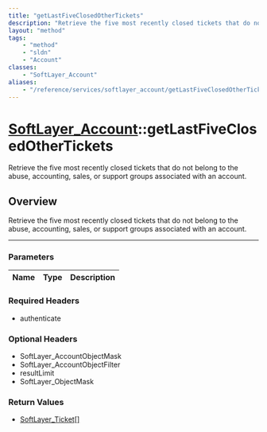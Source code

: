 ```yaml
---
title: "getLastFiveClosedOtherTickets"
description: "Retrieve the five most recently closed tickets that do not belong to the abuse, accounting, sales, or support groups ass... "
layout: "method"
tags:
    - "method"
    - "sldn"
    - "Account"
classes:
    - "SoftLayer_Account"
aliases:
    - "/reference/services/softlayer_account/getLastFiveClosedOtherTickets"
---
```

# [SoftLayer_Account](/reference/services/SoftLayer_Account)::getLastFiveClosedOtherTickets


Retrieve the five most recently closed tickets that do not belong to the abuse, accounting, sales, or support groups associated with an account.


## Overview 
Retrieve the five most recently closed tickets that do not belong to the abuse, accounting, sales, or support groups associated with an account.

-----

### Parameters 
|Name | Type | Description |
| --- | --- | --- |


### Required Headers
* authenticate


### Optional Headers
* SoftLayer_AccountObjectMask
* SoftLayer_AccountObjectFilter
* resultLimit
* SoftLayer_ObjectMask

### Return Values
* <a href='/reference/datatypes/SoftLayer_Ticket'>SoftLayer_Ticket[] </a>




